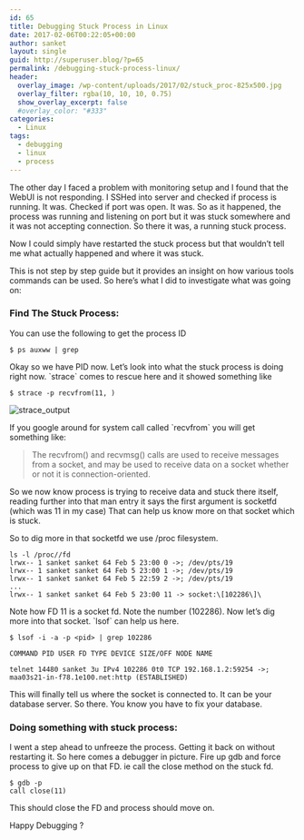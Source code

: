 ```yaml
---
id: 65
title: Debugging Stuck Process in Linux
date: 2017-02-06T00:22:05+00:00
author: sanket
layout: single
guid: http://superuser.blog/?p=65
permalink: /debugging-stuck-process-linux/
header:
  overlay_image: /wp-content/uploads/2017/02/stuck_proc-825x500.jpg
  overlay_filter: rgba(10, 10, 10, 0.75)
  show_overlay_excerpt: false
  #overlay_color: "#333"
categories:
  - Linux
tags:
  - debugging
  - linux
  - process
---
```

The other day I faced a problem with monitoring setup and I found that the WebUI is not responding. I SSHed into server and checked if process is running. It was. Checked if port was open. It was. So as it happened, the process was running and listening on port but it was stuck somewhere and it was not accepting connection. So there it was, a running stuck process.

Now I could simply have restarted the stuck process but that wouldn’t tell me what actually happened and where it was stuck.

This is not step by step guide but it provides an insight on how various tools commands can be used. So here’s what I did to investigate what was going on:

### Find The Stuck Process:

You can use the following to get the process ID

```shell
$ ps auxww | grep
```

Okay so we have PID now. Let’s look into what the stuck process is doing right now. \`strace\` comes to rescue here and it showed something like

```shell  
$ strace -p recvfrom(11, )
```

![strace_output]({{"/wp-content/uploads/2017/02/strace-768x288.jpg"}})


If you google around for system call called \`recvfrom\` you will get something like:

> The recvfrom() and recvmsg() calls are used to receive messages from a socket, and may be used to receive data on a socket whether or not it is connection-oriented.

So we now know process is trying to receive data and stuck there itself, reading further into that man entry it says the first argument is socketfd (which was 11 in my case) That can help us know more on that socket which is stuck.

So to dig more in that socketfd we use /proc filesystem.

```shell
ls -l /proc//fd
lrwx-- 1 sanket sanket 64 Feb 5 23:00 0 ->; /dev/pts/19
lrwx-- 1 sanket sanket 64 Feb 5 23:00 1 ->; /dev/pts/19
lrwx-- 1 sanket sanket 64 Feb 5 22:59 2 ->; /dev/pts/19
...
lrwx-- 1 sanket sanket 64 Feb 5 23:00 11 -> socket:\[102286\]\
```

Note how FD 11 is a socket fd. Note the number (102286). Now let’s dig more into that socket. \`lsof\` can help us here.

```shell
$ lsof -i -a -p <pid> | grep 102286

COMMAND PID USER FD TYPE DEVICE SIZE/OFF NODE NAME
  
telnet 14480 sanket 3u IPv4 102286 0t0 TCP 192.168.1.2:59254 ->; maa03s21-in-f78.1e100.net:http (ESTABLISHED)
```

This will finally tell us where the socket is connected to. It can be your database server. So there. You know you have to fix your database.

### Doing something with stuck process:

I went a step ahead to unfreeze the process. Getting it back on without restarting it. So here comes a debugger in picture. Fire up gdb and force process to give up on that FD. ie call the close method on the stuck fd.

```
$ gdb -p
call close(11)
```
This should close the FD and process should move on.

Happy Debugging ?
